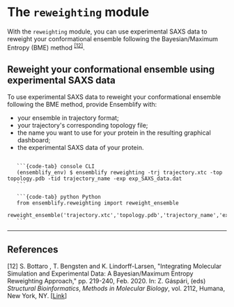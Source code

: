 # The `reweighting` module

With the `reweighting` module, you can use experimental SAXS data to reweight your conformational ensemble following the Bayesian/Maximum Entropy (BME) method <sup>[[12]](#ref12)</sup>.

## Reweight your conformational ensemble using experimental SAXS data

To use experimental SAXS data to reweight your conformational ensemble following the BME method, provide Ensemblify with:

- your ensemble in trajectory format;
- your trajectory's corresponding topology file;
- the name you want to use for your protein in the resulting graphical dashboard;
- the experimental SAXS data of your protein.

````{tabs}

   ```{code-tab} console CLI
   (ensemblify_env) $ ensemblify reweighting -trj trajectory.xtc -top topology.pdb -tid trajectory_name -exp exp_SAXS_data.dat
   ```

   ```{code-tab} python Python
   from ensemblify.reweighting import reweight_ensemble
   reweight_ensemble('trajectory.xtc','topology.pdb','trajectory_name','exp_SAXS_data.dat')
   ```
````

----

## References

<a id="ref12">[12]</a> S. Bottaro , T. Bengsten and K. Lindorff-Larsen, "Integrating Molecular Simulation and Experimental Data: A Bayesian/Maximum Entropy Reweighting Approach," pp. 219-240, Feb. 2020. In: Z. Gáspári, (eds) *Structural Bioinformatics*, *Methods in Molecular Biology*, vol. 2112, Humana, New York, NY. [[Link](https://doi.org/10.1007/978-1-0716-0270-6_15)]
